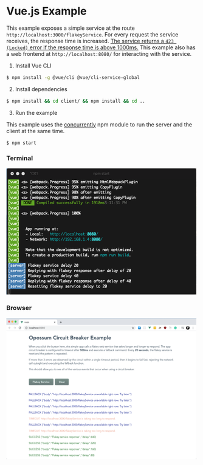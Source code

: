 # Vue.js Example

This example exposes a simple service at the route `http://localhost:3000/flakeyService`.
For every request the service receives, the response time is increased.
[The service returns a `423 (Locked)` error if the response time is above 1000ms.](https://github.com/nodeshift-starters/opossum-examples/blob/main/vue/server.js#L27) This example also has a web frontend at `http://localhost:8080/` for interacting with the service.

1. Install Vue CLI

```sh
$ npm install -g @vue/cli @vue/cli-service-global
```

2. Install dependencies

```sh
$ npm install && cd client/ && npm install && cd ..
```

3. Run the example

This example uses the [concurrently](https://www.npmjs.com/package/concurrently) npm module to run the server and the client at the same time.

```sh
$ npm start
```

<h3>Terminal</h3>
<img src="./images/vue-terminal.png" width="500">

<h3>Browser</h3>
<img src="./images/vue-browser.png" width="500">